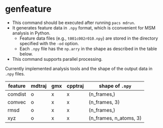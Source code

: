 # genfeature
- This command should be executed after running `pacs mdrun`.
- It generates feature data in `.npy` format, which is cconvenient for  MSM analysis in Python.
  - Feature data files (e.g., `t001c002r010.npy`) are stored in the directory specified with the `-od` option.
  - Each `.npy` file has the `np.arry` in the shape as described in the table below.
- This command supports parallel processing.


Currently implemented analysis tools and the shape of the output data in `.npy` files.


| feature | mdtraj | gmx | cpptraj | shape of `.npy`        |
| ------- | ------ | --- | ------- | ---------------------- |
| comdist | o      | x   | x       | (n_frames,)            |
| comvec  | o      | x   | x       | (n_frames, 3)          |
| rmsd    | o      | x   | x       | (n_frames,)            |
| xyz     | o      | x   | x       | (n_frames, n_atoms, 3) |
